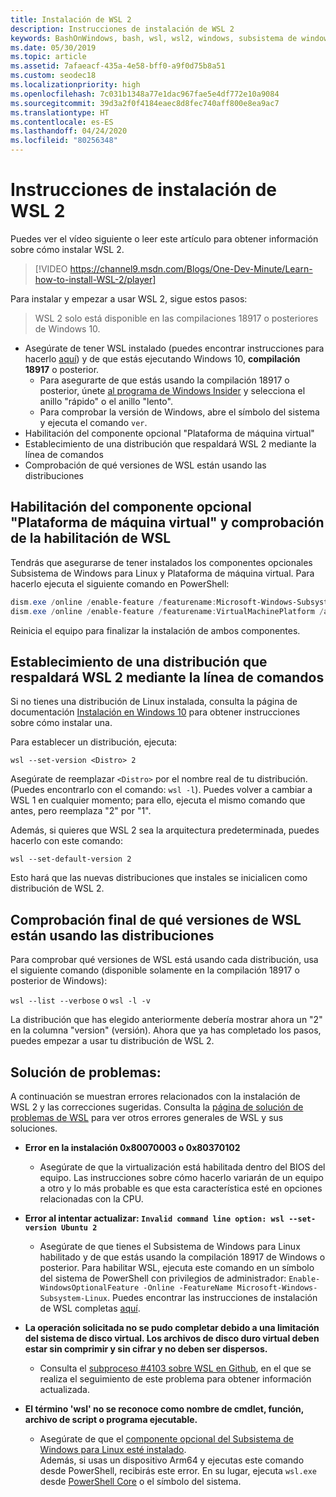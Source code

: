 ```yaml
---
title: Instalación de WSL 2
description: Instrucciones de instalación de WSL 2
keywords: BashOnWindows, bash, wsl, wsl2, windows, subsistema de windows para linux, subsistemawindows, ubuntu, debian, suse, windows 10, instalación
ms.date: 05/30/2019
ms.topic: article
ms.assetid: 7afaeacf-435a-4e58-bff0-a9f0d75b8a51
ms.custom: seodec18
ms.localizationpriority: high
ms.openlocfilehash: 7c031b1348a77e1dac967fae5e4df772e10a9084
ms.sourcegitcommit: 39d3a2f0f4184eaec8d8fec740aff800e8ea9ac7
ms.translationtype: HT
ms.contentlocale: es-ES
ms.lasthandoff: 04/24/2020
ms.locfileid: "80256348"
---
```

# <a name="installation-instructions-for-wsl-2"></a>Instrucciones de instalación de WSL 2

Puedes ver el vídeo siguiente o leer este artículo para obtener información sobre cómo instalar WSL 2. 

> [!VIDEO https://channel9.msdn.com/Blogs/One-Dev-Minute/Learn-how-to-install-WSL-2/player]

Para instalar y empezar a usar WSL 2, sigue estos pasos:

> WSL 2 solo está disponible en las compilaciones 18917 o posteriores de Windows 10.

- Asegúrate de tener WSL instalado (puedes encontrar instrucciones para hacerlo [aquí](./install-win10.md)) y de que estás ejecutando Windows 10, **compilación 18917** o posterior.
   - Para asegurarte de que estás usando la compilación 18917 o posterior, únete [al programa de Windows Insider](https://insider.windows.com/en-us/) y selecciona el anillo "rápido" o el anillo "lento". 
   - Para comprobar la versión de Windows, abre el símbolo del sistema y ejecuta el comando `ver`.
- Habilitación del componente opcional "Plataforma de máquina virtual"
- Establecimiento de una distribución que respaldará WSL 2 mediante la línea de comandos
- Comprobación de qué versiones de WSL están usando las distribuciones

## <a name="enable-the-virtual-machine-platform-optional-component-and-make-sure-wsl-is-enabled"></a>Habilitación del componente opcional "Plataforma de máquina virtual" y comprobación de la habilitación de WSL

Tendrás que asegurarse de tener instalados los componentes opcionales Subsistema de Windows para Linux y Plataforma de máquina virtual. Para hacerlo ejecuta el siguiente comando en PowerShell: 

```powershell
dism.exe /online /enable-feature /featurename:Microsoft-Windows-Subsystem-Linux /all /norestart
dism.exe /online /enable-feature /featurename:VirtualMachinePlatform /all /norestart
```

Reinicia el equipo para finalizar la instalación de ambos componentes.


## <a name="set-a-distro-to-be-backed-by-wsl-2-using-the-command-line"></a>Establecimiento de una distribución que respaldará WSL 2 mediante la línea de comandos

Si no tienes una distribución de Linux instalada, consulta la página de documentación [Instalación en Windows 10](./install-win10.md#install-your-linux-distribution-of-choice) para obtener instrucciones sobre cómo instalar una. 

Para establecer un distribución, ejecuta: 

```
wsl --set-version <Distro> 2
```

Asegúrate de reemplazar `<Distro>` por el nombre real de tu distribución. (Puedes encontrarlo con el comando: `wsl -l`). Puedes volver a cambiar a WSL 1 en cualquier momento; para ello, ejecuta el mismo comando que antes, pero reemplaza "2" por "1".

Además, si quieres que WSL 2 sea la arquitectura predeterminada, puedes hacerlo con este comando:

```
wsl --set-default-version 2
```

Esto hará que las nuevas distribuciones que instales se inicialicen como distribución de WSL 2.

## <a name="finish-with-verifying-what-versions-of-wsl-your-distro-are-using"></a>Comprobación final de qué versiones de WSL están usando las distribuciones

Para comprobar qué versiones de WSL está usando cada distribución, usa el siguiente comando (disponible solamente en la compilación 18917 o posterior de Windows):

`wsl --list --verbose` o `wsl -l -v`

La distribución que has elegido anteriormente debería mostrar ahora un "2" en la columna "version" (versión). Ahora que ya has completado los pasos, puedes empezar a usar tu distribución de WSL 2. 

## <a name="troubleshooting"></a>Solución de problemas: 

A continuación se muestran errores relacionados con la instalación de WSL 2 y las correcciones sugeridas. Consulta la [página de solución de problemas de WSL](troubleshooting.md) para ver otros errores generales de WSL y sus soluciones.

* **Error en la instalación 0x80070003 o 0x80370102**
    * Asegúrate de que la virtualización está habilitada dentro del BIOS del equipo. Las instrucciones sobre cómo hacerlo variarán de un equipo a otro y lo más probable es que esta característica esté en opciones relacionadas con la CPU.
   
* **Error al intentar actualizar: `Invalid command line option: wsl --set-version Ubuntu 2`**
    * Asegúrate de que tienes el Subsistema de Windows para Linux habilitado y de que estás usando la compilación 18917 de Windows o posterior. Para habilitar WSL, ejecuta este comando en un símbolo del sistema de PowerShell con privilegios de administrador: `Enable-WindowsOptionalFeature -Online -FeatureName Microsoft-Windows-Subsystem-Linux`. Puedes encontrar las instrucciones de instalación de WSL completas [aquí](./install-win10.md).

* **La operación solicitada no se pudo completar debido a una limitación del sistema de disco virtual. Los archivos de disco duro virtual deben estar sin comprimir y sin cifrar y no deben ser dispersos.**
    * Consulta el [subproceso #4103 sobre WSL en Github](https://github.com/microsoft/WSL/issues/4103), en el que se realiza el seguimiento de este problema para obtener información actualizada.

* **El término 'wsl' no se reconoce como nombre de cmdlet, función, archivo de script o programa ejecutable.** 
    * Asegúrate de que el [componente opcional del Subsistema de Windows para Linux esté instalado](./wsl2-install.md#enable-the-virtual-machine-platform-optional-component-and-make-sure-wsl-is-enabled).<br> Además, si usas un dispositivo Arm64 y ejecutas este comando desde PowerShell, recibirás este error. En su lugar, ejecuta `wsl.exe` desde [PowerShell Core](https://docs.microsoft.com/en-us/powershell/scripting/install/installing-powershell-core-on-windows?view=powershell-6) o el símbolo del sistema. 
